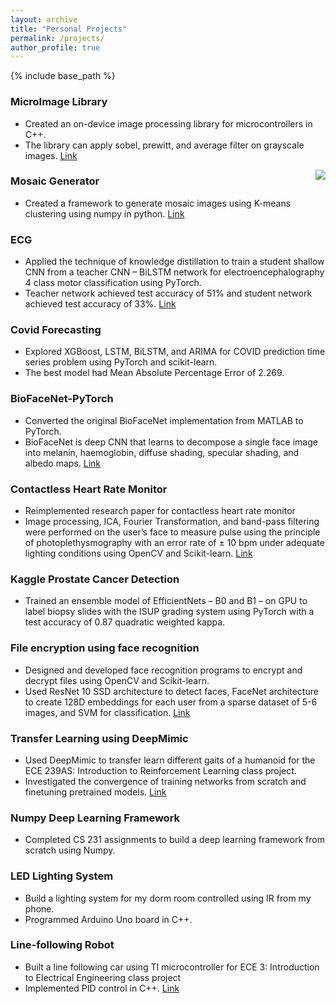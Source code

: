 ```yaml
---
layout: archive
title: "Personal Projects"
permalink: /projects/
author_profile: true
---
```


{% include base_path %}

### MicroImage Library

* Created an on-device image processing library for microcontrollers in C++. 
* The library can apply sobel, prewitt, and average filter on grayscale images. [Link](https://github.com/agrawalparth10/micro-image-processing)
<img style="float: right;" src="/images/bio-photo-2.jpg">


### Mosaic Generator

* Created a framework to generate mosaic images using K-means clustering using numpy in python. [Link](https://github.com/agrawalparth10/mosaic_images)
  
### ECG

* Applied the technique of knowledge distillation to train a student shallow CNN from a teacher CNN – BiLSTM network for electroencephalography 4 class motor classification using PyTorch.
* Teacher network achieved test accuracy of 51% and student network achieved test accuracy of 33%. [Link](https://colab.research.google.com/drive/1G1uq__BA4Vumhl7F0nL0UXjjxYrdn7o_?usp=sharing)

### Covid Forecasting

* Explored XGBoost, LSTM, BiLSTM, and ARIMA for COVID prediction time series problem using PyTorch and scikit-learn. 
* The best model had Mean Absolute Percentage Error of 2.269. 
  
### BioFaceNet-PyTorch

* Converted the original BioFaceNet implementation from MATLAB to PyTorch.
* BioFaceNet is deep CNN that learns to decompose a single face image into melanin, haemoglobin, diffuse shading, specular shading, and albedo maps. [Link](https://github.com/agrawalparth10/BioFaceNet-PyTorch)

### Contactless Heart Rate Monitor 

* Reimplemented research paper for contactless heart rate monitor 
* Image processing, ICA, Fourier Transformation, and band-pass filtering were performed on the user’s face to measure pulse using the principle of photoplethysmography with an error rate of ± 10 bpm under adequate lighting conditions using OpenCV and Scikit-learn. [Link](https://github.com/agrawalparth10/Heart-Rate-Monitor)

### Kaggle Prostate Cancer Detection 

* Trained an ensemble model of EfficientNets – B0 and B1 – on GPU to label biopsy slides with the ISUP grading system using PyTorch with a test accuracy of 0.87 quadratic weighted kappa.

### File encryption using face recognition

* Designed and developed face recognition programs to encrypt and decrypt files using OpenCV and Scikit-learn. 
* Used ResNet 10 SSD architecture to detect faces, FaceNet architecture to create 128D embeddings for each user from a sparse dataset of 5-6 images, and SVM for classification. [Link](https://github.com/agrawalparth10/Face-is-the-Key)

### Transfer Learning using DeepMimic

* Used DeepMimic to transfer learn different gaits of a humanoid for the ECE 239AS: Introduction to Reinforcement Learning class project. 
* Investigated the convergence of training networks from scratch and finetuning pretrained models. [Link](https://agrawalparth10.github.io/files/RL_Presentation_Poster.pdf)
  
### Numpy Deep Learning Framework

* Completed CS 231 assignments to build a deep learning framework from scratch using Numpy.
  
### LED Lighting System

* Build a lighting system for my dorm room controlled using IR from my phone.
* Programmed Arduino Uno board in C++.

### Line-following Robot
* Built a line following car using TI microcontroller for ECE 3: Introduction to Electrical Engineering class project
* Implemented PID control in C++. [Link](https://youtu.be/Ul8CYeJgUpY)


